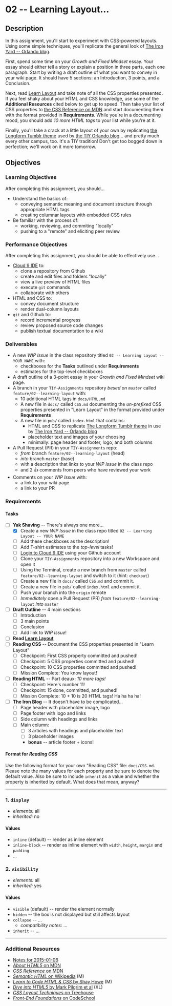 # 02 -- Learning Layout...

## Description

In this assignment, you'll start to experiment with CSS-powered layouts. Using some simple techniques, you'll replicate the general look of [The Iron Yard -- Orlando blog](http://orlando.theironyard.com).

First, spend some time on your _Growth and Fixed Mindset_ essay. Your essay should either tell a story or explain a position in three parts, each one paragraph. Start by writing a draft outline of what you want to convey in your wiki page. It should have 5 sections: an Introduction, 3 points, and a Conclusion.

Next, read [Learn Layout](http://learnlayout.com) and take note of all the CSS properties presented. If you feel shaky about your HTML and CSS knowledge, use some of the **Additional Resources** cited below to get up to speed. Then take your list of CSS properties to [the CSS Reference on MDN](https://developer.mozilla.org/en-US/docs/Web/CSS) and start documenting them with the format provided in **Requirements**. While you're in a documenting mood, you should add _10 more HTML tags_ to your list while you're at it.

Finally, you'll take a crack at a little layout of your own by replicating [the Longform Tumblr theme](https://www.pixelunion.net/themes/tumblr/longform/) used by [the TIY Orlando blog](http://orlando.theironyard.com)... and pretty much every other campus, too. It's a TIY tradition! Don't get too bogged down in perfection; we'll work on it more tomorrow.

## Objectives

### Learning Objectives

After completing this assignment, you should...

* Understand the basics of:
    * conveying semantic meaning and document structure through appropriate HTML tags
    * creating columnar layouts with embedded CSS rules
* Be familiar with the process of:
    * working, reviewing, and commiting "locally"
    * pushing to a "remote" and eliciting peer review

### Performance Objectives

After completing this assignment, you should be able to effectively use...

* [Cloud 9 IDE](http://c9.io) to:
    * clone a repository from Github
    * create and edit files and folders "locally"
    * view a live preview of HTML files
    * execute `git` commands
    * collaborate with others
* HTML and CSS to:
    * convey document structure
    * render dual-column layouts
* `git` and Github to:
    * record incremental progress
    * review proposed source code changes
    * publish textual documentation to a wiki

### Deliverables

* A new _WIP Issue_ in the class repository titled `02 -- Learning Layout -- YOUR NAME` with:
    * checkboxes for the **Tasks** outlined under **Requirements**
    * estimates for the top-level checkboxes
* A draft outline of a 3-point essay in your _Growth and Fixed Mindset_ wiki page.
* A branch in your `TIY-Assignments` repository _besed on `master`_ called `feature/02--learning-layout` with:
    * 10 additional HTML tags in `docs/HTML.md`
    * A new file in `docs/` called `CSS.md` documenting the _un-prefixed_ CSS properties presented in "Learn Layout" in the format provided under **Requirements**
    * A new file in `pub/` called `index.html` that contains:
        * HTML and CSS to replicate [The Longform Tumblr theme](https://www.pixelunion.net/themes/tumblr/longform/) in use by [The Iron Yard -- Orlando blog](http://orlando.theironyard.com)
        * placeholder text and images of your choosing
        * minimally: page header and footer, logo, and both columns
* A Pull Request (PR) in your `TIY-Assignments` repo:
    * _from_ branch `feature/02--learning-layout` (head)
    * _into_ branch `master` (base)
    * with a description that links to your _WIP Issue_ in the class repo
    * and 2 :thumbsup: comments from peers who have reviewed your work
* Comments on your _WIP Issue_ with:
    * a link to your wiki page
    * a link to your PR

### Requirements

#### Tasks

* [ ] **Yak Shaving** -- There's always one more...
    * [X] Create a new _WIP Issue_ in the class repo titled `02 -- Learning Layout -- YOUR NAME`
    * [ ] Add these checkboxes as the description!
    * [ ] Add T-shirt estimates to the _top-level_ tasks!
    * [ ] [Login to Cloud 9 IDE](http://c9.io/login) using your Github account
    * [ ] Clone your `TIY-Assignments` repository into a new Workspace and open it
    * [ ] Using the Terminal, create a new branch from `master` called `feature/02--learning-layout` and switch to it (hint: `checkout`)
    * [ ] Create a new file in `docs/` called `CSS.md` and commit it.
    * [ ] Create a new file in `pub/` called `index.html` and commit it.
    * [ ] Push your branch into the `origin` remote
    * [ ] _Immediately_ open a Pull Request (PR) _from_ `feature/02--learning-layout` _into_ `master`
* [ ] **Draft Outline** -- 4 main sections
    * [ ] Introduction
    * [ ] 3 main points
    * [ ] Conclusion
    * [ ] Add link to _WIP Issue_!
* [ ] **Read [Learn Layout](http://learnlayout.com)**
* [ ] **Reading CSS** -- Document the CSS properties presented in "Learn Layout"
    * [ ] Checkpoint: First CSS property committed and pushed!
    * [ ] Checkpoint: 5 CSS properties committed and pushed!
    * [ ] Checkpoint: 10 CSS properties committed and pushed!
    * [ ] Mission Complete: You know layout!
* [ ] **Reading HTML** -- Part deaux: _10 more tags!_
    * [ ] Checkpoint: Here's number 11!
    * [ ] Checkpoint: 15 done, committed, and pushed!
    * [ ] Mission Complete: 10 + 10 is 20 HTML tags! Ha ha ha ha!
* [ ] **The Iron Blog** -- It doesn't have to be complicated...
    * [ ] Page header with placeholder image, logo
    * [ ] Page footer with logo and links
    * [ ] Side column with headings and links
    * [ ] Main column:
        * [ ] 3 articles with headings and placeholder text
        * [ ] 3 placeholder images
        * **bonus** -- article footer + icons!

#### Format for _Reading CSS_

Use the following format for your own "Reading CSS" file: `docs/CSS.md`. Please note the many values for each property and be sure to denote the default value. Also be sure to include `inherit` as a value and whether the property is inherited by default. What does that mean, anyway?

----

### 1. `display`

* *elements:* all
* *inherited:* no

#### Values

* `inline` (default) -- render as inline element
* `inline-block` -- render as inline element with `width`, `height`, `margin` and `padding`
* ...

### 2. `visibility`

* *elements:* all
* *inherited:* yes

#### Values

* `visible` (default) -- render the element normally
* `hidden` -- the box is not displayed but still affects layout
* `collapse` -- ...
    * *compatibility notes*: ...
* `inherit` -- ...

----

### Additional Resources

* [Notes for 2015-01-06](../Notes/2015-01-06/)
* [_About HTML5_ on MDN](https://developer.mozilla.org/en-US/docs/Web/Guide/HTML/HTML5)
* [_CSS Reference_ on MDN](https://developer.mozilla.org/en-US/docs/Web/CSS)
* [_Semantic HTML_ on Wikipedia](http://en.wikipedia.org/wiki/Semantic_HTML) (M)
* [_Learn to Code HTML & CSS_ by Shay Howe](http://learn.shayhowe.com/html-css/) (M)
* [_Dive into HTML5_ by Mark Pilgrim et al](http://diveintohtml5.info/) (XL)
* [_CSS Layout Techniques_ on Treehouse](http://teamtreehouse.com/library/css-layout-techniques)
* [_Front-End Foundations_ on CodeSchool](https://www.codeschool.com/courses/front-end-foundations)

